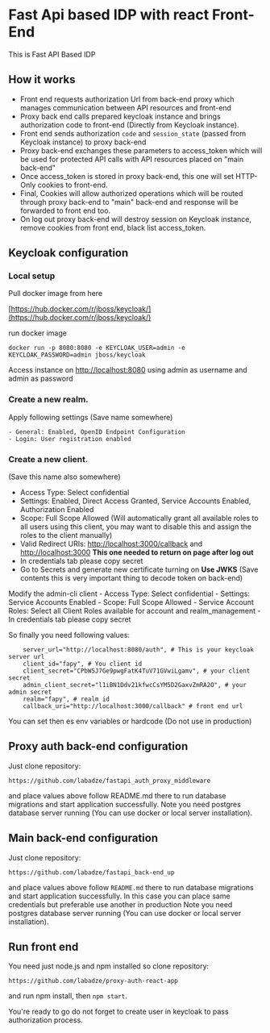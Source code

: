 # Fast Api based IDP with react Front-End

This is Fast API Based IDP

## How it works

 - Front end requests authorization Url from back-end proxy which manages communication between API resources and front-end
 - Proxy back end calls prepared keycloak instance and brings authorization code to front-end (Directly from Keycloak instance).
 - Front end sends authorization `code` and `session_state` (passed from Keycloak instance) to proxy back-end
 - Proxy back-end exchanges these parameters to access_token which will be used for protected API calls with API resources placed on "main back-end"
 - Once access_token is stored in proxy back-end, this one will set HTTP-Only cookies to front-end.
 - Final, Cookies will allow authorized operations which will be routed through proxy back-end to "main" back-end and response will be forwarded to front end too.
 - On log out proxy back-end will destroy session on Keycloak instance, remove cookies from front end, black list access_token.
 
 
 ## Keycloak configuration
 
 
 ### Local setup
 
 Pull docker image from here

[https://hub.docker.com/r/jboss/keycloak/](https://hub.docker.com/r/jboss/keycloak/)
 
 run docker image
 
 `docker run -p 8080:8080 -e KEYCLOAK_USER=admin -e KEYCLOAK_PASSWORD=admin jboss/keycloak`
 
 Access instance on [http://localhost:8080](http://localhost:8080) using admin as username and admin as password
 
### Create a new realm. 
 
Apply following settings (Save name somewhere)

    - General: Enabled, OpenID Endpoint Configuration
    - Login: User registration enabled
    
### Create a new client. 
 
(Save this name also somewhere)
 
 - Access Type: Select confidential
 - Settings: Enabled, Direct Access Granted, Service Accounts Enabled, Authorization Enabled
 - Scope: Full Scope Allowed (Will automatically grant all available roles to all users using this client, you may want to disable this and assign the roles to the client manually)
 - Valid Redirect URIs: [http://localhost:3000/callback](http://localhost:3000/callback) and [http://localhost:3000](http://localhost:3000) __This one needed to return on page after log out__ 
 - In credentials tab please copy secret
 - Go to Secrets and generate new certificate turning on **Use JWKS** (Save contents this is very important thing to decode token on back-end)
    
 Modify the admin-cli client
    - Access Type: Select confidential
    - Settings: Service Accounts Enabled
    - Scope: Full Scope Allowed
    - Service Account Roles: Select all Client Roles available for account and realm_management
    - In credentials tab please copy secret

 
 So finally you need following values:

        server_url="http://localhost:8080/auth", # This is your keycloak server url
        client_id="fapy", # You client id 
        client_secret="CPbW5J7Ge9pwgFatK4TuV71GVwiLgamv", # your client secret
        admin_client_secret="l1iBN1Ddv21kfwcCsYM5D2GaxvZmRA2O", # your admin secret
        realm="fapy", # realm id
        callback_uri="http://localhost:3000/callback" # front end url
    
 You can set then es env variables or hardcode (Do not use in production)
 
## Proxy auth back-end configuration

Just clone repository: 

`https://github.com/labadze/fastapi_auth_proxy_middleware`

and place values above follow README.md there to run database migrations and start application successfully.
Note you need postgres database server running (You can use docker or local server installation).

## Main back-end configuration

Just clone repository:

`https://github.com/labadze/fastapi_back-end_up`

and place values above follow `README.md` there to run database migrations and start application successfully.
In this case you can place same credentials but preferable use another in production
Note you need postgres database server running (You can use docker or local server installation).

## Run front end

You need just node.js and npm installed so clone repository: 

`https://github.com/labadze/proxy-auth-react-app`

and run npm install, then `npm start`.

You're ready to go do not forget to create user in keycloak to pass authorization process.


